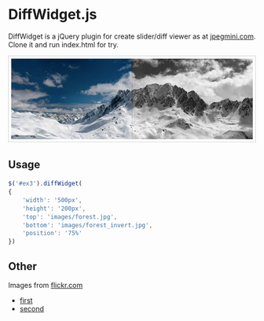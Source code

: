 DiffWidget.js
=============

DiffWidget is a jQuery plugin for create slider/diff viewer as at [jpegmini.com][1]. Clone it and run index.html for try.

![screenshot](https://raw.githubusercontent.com/manyahin/diffWidget/master/images/screen.jpg)

Usage
--------------

```javascript
$('#ex3').diffWidget(
{
    'width': '500px',
    'height': '200px',
    'top': 'images/forest.jpg',
    'bottom': 'images/forest_invert.jpg',
    'position': '75%'
})
```

Other
------
Images from [flickr.com][2]
* [first][3]
* [second][4]


[1]:http://www.jpegmini.com/
[2]:http://flickr.com
[3]:https://www.flickr.com/photos/wags1966/13955099971/in/explore-2014-04-21/
[4]:https://www.flickr.com/photos/enniovanzan/13959787784/in/explore-2014-04-21/
